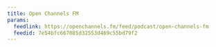```yaml
---
title: Open Channels FM
params:
  feedlink: https://openchannels.fm/feed/podcast/open-channels-fm
  feedid: 7e54bfc667085d32553d469c55bd79f2
---
```

